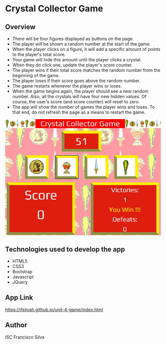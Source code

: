 # Crystal Collector Game

## Overview 

* There will be four figures displayed as buttons on the page.
* The player will be shown a random number at the start of the game.
* When the player clicks on a figure, it will add a specific amount of points to the player's total score. 
* Your game will hide this amount until the player clicks a crystal.
* When they do click one, update the player's score counter.
* The player wins if their total score matches the random number from the beginning of the game.
* The player loses if their score goes above the random number.
* The game restarts whenever the player wins or loses.
* When the game begins again, the player should see a new random number. Also, all the crystals will have four new hidden values. Of course, the user's score (and score counter) will reset to zero.
* The app will show the number of games the player wins and loses. To that end, do not refresh the page as a means to restart the game.

![Screenshot](assets/images/screenshot.JPG)  

## Technologies used to develop the app
- HTML5
- CSS3
- Bootstrap
- Javascript
- JQuery

## App Link
https://jfsilvah.github.io/unit-4-game/index.html

## Author
ISC Francisco Silva
